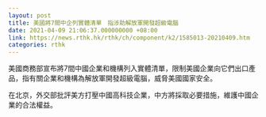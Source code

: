 ```yaml
---
layout: post
title: 美國將7間中企列實體清單　指涉助解放軍開發超級電腦
date: 2021-04-09 21:06:37.000000000 +08:00
link: https://news.rthk.hk/rthk/ch/component/k2/1585013-20210409.htm
categories: rthk
---
```


美國商務部宣布將7間中國企業和機構列入實體清單，限制美國企業向它們出口產品，指有關企業和機構為解放軍開發超級電腦，威脅美國國家安全。

在北京，外交部批評美方打壓中國高科技企業，中方將採取必要措施，維護中國企業的合法權益。
